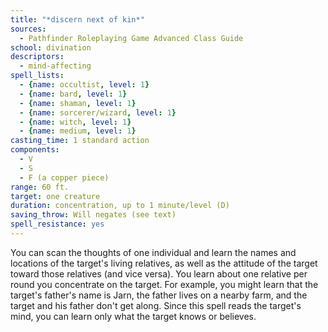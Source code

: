 ```yaml
---
title: "*discern next of kin*"
sources:
  - Pathfinder Roleplaying Game Advanced Class Guide
school: divination
descriptors:
  - mind-affecting
spell_lists:
  - {name: occultist, level: 1}
  - {name: bard, level: 1}
  - {name: shaman, level: 1}
  - {name: sorcerer/wizard, level: 1}
  - {name: witch, level: 1}
  - {name: medium, level: 1}
casting_time: 1 standard action
components:
  - V
  - S
  - F (a copper piece)
range: 60 ft.
target: one creature
duration: concentration, up to 1 minute/level (D)
saving_throw: Will negates (see text)
spell_resistance: yes
---
```


You can scan the thoughts of one individual and learn the names and locations of the target's living relatives, as well as the attitude of the target toward those relatives (and vice versa). You learn about one relative per round you concentrate on the target. For example, you might learn that the target's father's name is Jarn, the father lives on a nearby farm, and the target and his father don't get along. Since this spell reads the target's mind, you can learn only what the target knows or believes.

